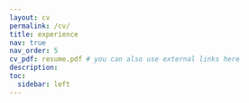 ```yaml
---
layout: cv
permalink: /cv/
title: experience
nav: true
nav_order: 5
cv_pdf: resume.pdf # you can also use external links here
description: 
toc:
  sidebar: left
---
```

